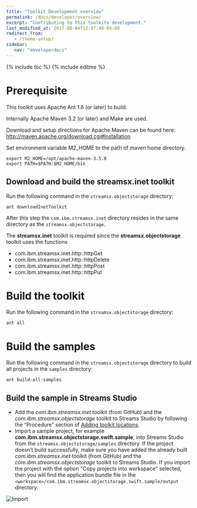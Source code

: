 ```yaml
---
title: "Toolkit Development overview"
permalink: /docs/developer/overview/
excerpt: "Contributing to this toolkits development."
last_modified_at: 2017-08-04T12:37:48-04:00
redirect_from:
   - /theme-setup/
sidebar:
   nav: "developerdocs"
---
```

{% include toc %}
{% include editme %}


# Prerequisite

This toolkit uses Apache Ant 1.8 (or later) to build.

Internally Apache Maven 3.2 (or later) and Make are used.

Download and setup directions for Apache Maven can be found here: http://maven.apache.org/download.cgi#Installation

Set environment variable M2_HOME to the path of maven home directory.

    export M2_HOME=/opt/apache-maven-3.5.0
    export PATH=$PATH:$M2_HOME/bin

## Download and build the streamsx.inet toolkit

Run the following command in the `streamsx.objectstorage` directory:

    ant downloadInetToolkit

After this step the `com.ibm.streamsx.inet` directory resides in the same directory as the `streamsx.objectstorage`.

The **streamsx.inet** toolkit is required since the **streamsx.objectstorage** toolkit uses the functions
* com.ibm.streamsx.inet.http::httpGet
* com.ibm.streamsx.inet.http::httpDelete
* com.ibm.streamsx.inet.http::httpPost
* com.ibm.streamsx.inet.http::httpPut


# Build the toolkit

Run the following command in the `streamsx.objectstorage` directory:

    ant all

# Build the samples

Run the following command in the `streamsx.objectstorage` directory to build all projects in the `samples` directory:

    ant build-all-samples

## Build the sample in Streams Studio

* Add the *com.ibm.streamsx.inet* toolkit (from GitHub) and the *com.ibm.streamsx.objectstorage* toolkit to Streams Studio by following the “Procedure” section of [Adding toolkit locations](https://www.ibm.com/support/knowledgecenter/en/SSCRJU_4.2.0/com.ibm.streams.studio.doc/doc/tusing-working-with-toolkits-adding-toolkit-locations.html).
* Import a sample project, for example **com.ibm.streamsx.objectstorage.swift.sample**, into Streams Studio from the `streamsx.objectstorage/samples` directory. If the project doesn’t build successfully, make sure you have added the already built *com.ibm.streamsx.inet* toolkit (from GitHub) and the *com.ibm.streamsx.objectstorage* toolkit to Streams Studio. If you import the project with the option "Copy projects into workspace" selected, then you will find the application bundle file in the `<workspace>/com.ibm.streamsx.objectstorage.swift.sample/output` directory.

![Import](../../images/import.png)